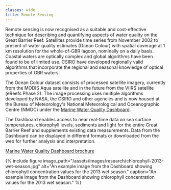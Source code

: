 ```yaml
---
classes: wide
title: Remote Sensing
---
```


Remote sensing is now recognised as a suitable and cost-effective technique for describing and quantifying aspects of water quality on the Great Barrier Reef. Satellites provide time series from November 2002 to present of water quality estimates (Ocean Colour) with spatial coverage at 1 km resolution for the whole-of-GBR lagoon, nominally on a daily basis. Coastal waters are optically complex and global algorithms have been found to be of limited use. CSIRO have developed regionally valid algorithms that incorporate the regional and seasonal knowledge of optical properties of GBR waters.

The Ocean Colour dataset consists of processed satellite imagery, currently from the MODIS Aqua satellite and in the future from the VIIRS satellite (eReefs Phase 2). The image processing uses multiple algorithms developed by NASA, the CSIRO and other agencies and is now housed at the Bureau of Meteorology's National Meteorological and Oceanographic Centre (NMOC) under the [Marine Water Quality Dashboard](http://www.bom.gov.au/marinewaterquality/).

The Dashboard enables access to near real-time data on sea surface temperatures, chlorophyll levels, sediments and light for the entire Great Barrier Reef and supplements existing data measurements. Data from the Dashboard can be displayed in different formats or downloaded from the web for further analysis and interpretation.

[Marine Water Quality Dashboard brochure](../e-reefs_marine_water_quality_info_sheet.pdf)

{% include figure image_path="/assets/images/research/chlorophyll-2013-wet-season.jpg" alt="An example image from the Dashboard showing chlorophyll concentration values for the 2013 wet season." caption="An example image from the Dashboard showing chlorophyll concentration values for the 2013 wet season." %}
